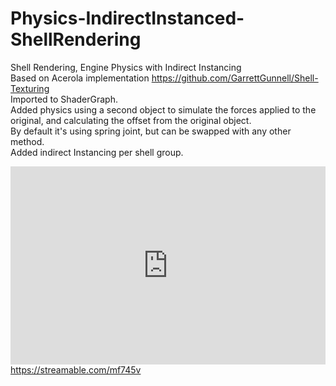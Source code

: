 # Physics-IndirectInstanced-ShellRendering
Shell Rendering, Engine Physics with Indirect Instancing<br />
Based on Acerola implementation https://github.com/GarrettGunnell/Shell-Texturing<br />
Imported to ShaderGraph.<br />
Added physics using a second object to simulate the forces applied to the original, and calculating the offset from the original object.<br />
By default it's using spring joint, but can be swapped with any other method.<br />
Added indirect Instancing per shell group.

[<div style="width:100%;height:0px;position:relative;padding-bottom:62.827%;"><iframe src="https://streamable.com/e/mf745v" frameborder="0" width="100%" height="100%" allowfullscreen style="width:100%;height:100%;position:absolute;left:0px;top:0px;overflow:hidden;"></iframe></div>](https://streamable.com/mf745v)https://streamable.com/mf745v

